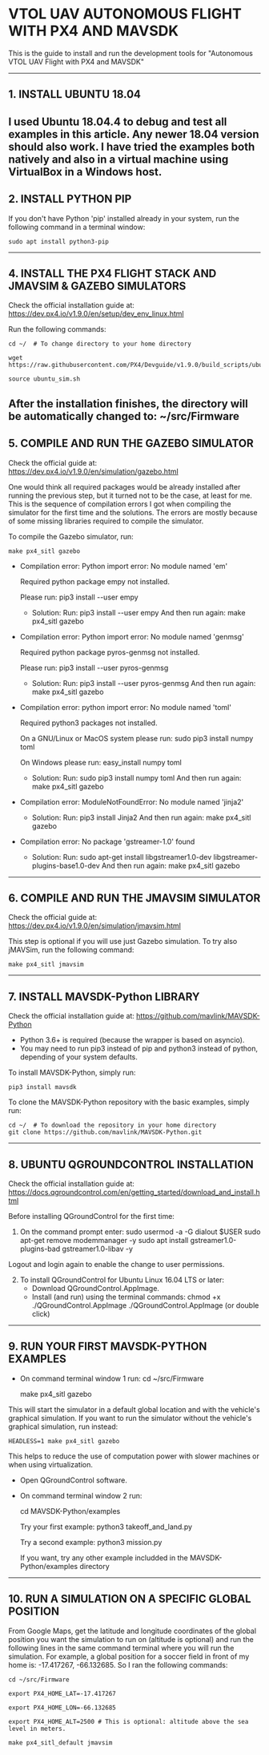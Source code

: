 # VTOL UAV AUTONOMOUS FLIGHT WITH PX4 AND MAVSDK


This is the guide to install and run the development tools for "Autonomous VTOL UAV Flight with PX4 and MAVSDK"

--------------------------------------------------------------------------------
## 1. INSTALL UBUNTU 18.04
I used Ubuntu 18.04.4 to debug and test all examples in this article. Any newer 18.04 version should also work. I have tried the examples both natively and also in a virtual machine using VirtualBox in a Windows host.
--------------------------------------------------------------------------------
## 2. INSTALL PYTHON PIP
If you don't have Python 'pip' installed already in your system, run the following command in a terminal window:

	sudo apt install python3-pip
--------------------------------------------------------------------------------
## 4. INSTALL THE PX4 FLIGHT STACK AND JMAVSIM & GAZEBO SIMULATORS

Check the official installation guide at: https://dev.px4.io/v1.9.0/en/setup/dev_env_linux.html

Run the following commands:

	cd ~/  # To change directory to your home directory

	wget https://raw.githubusercontent.com/PX4/Devguide/v1.9.0/build_scripts/ubuntu_sim.sh

	source ubuntu_sim.sh

After the installation finishes, the directory will be automatically changed to: ~/src/Firmware
--------------------------------------------------------------------------------
## 5. COMPILE AND RUN THE GAZEBO SIMULATOR

Check the official guide at: https://dev.px4.io/v1.9.0/en/simulation/gazebo.html

One would think all required packages would be already installed after running the previous step, but it turned not to be the case, at least for me. This is the sequence of compilation errors I got when compiling the simulator for the first time and the solutions. The errors are mostly because of some missing libraries required to compile the simulator. 

To compile the Gazebo simulator, run:

	make px4_sitl gazebo

* Compilation error:
	Python import error:  No module named 'em'

	Required python package empy not installed.

	Please run:
	    pip3 install --user empy
	

	- Solution:
	Run: pip3 install --user empy
	And then run again: make px4_sitl gazebo

* Compilation error:
	Python import error:  No module named 'genmsg'

	Required python package pyros-genmsg not installed.

	Please run:
	    pip3 install --user pyros-genmsg

	- Solution:
	Run: pip3 install --user pyros-genmsg
	And then run again: make px4_sitl gazebo

* Compilation error:
	python import error:  No module named 'toml'

	Required python3 packages not installed.

	On a GNU/Linux or MacOS system please run:
	  sudo pip3 install numpy toml

	On Windows please run:
	  easy_install numpy toml

	- Solution:
	Run: sudo pip3 install numpy toml
	And then run again: make px4_sitl gazebo

* Compilation error:
	ModuleNotFoundError: No module named 'jinja2'

	- Solution:
	Run: pip3 install Jinja2
	And then run again: make px4_sitl gazebo

* Compilation error:
	No package 'gstreamer-1.0' found

	- Solution:
	Run: sudo apt-get install libgstreamer1.0-dev libgstreamer-plugins-base1.0-dev
	And then run again: make px4_sitl gazebo

--------------------------------------------------------------------------------
## 6. COMPILE AND RUN THE JMAVSIM SIMULATOR

Check the official guide at: https://dev.px4.io/v1.9.0/en/simulation/jmavsim.html

This step is optional if you will use just Gazebo simulation. To try also jMAVSim, run the following command:

	make px4_sitl jmavsim
--------------------------------------------------------------------------------
## 7. INSTALL MAVSDK-Python LIBRARY
Check the official installation guide at: https://github.com/mavlink/MAVSDK-Python

- Python 3.6+ is required (because the wrapper is based on asyncio).
- You may need to run pip3 instead of pip and python3 instead of python, depending of your system defaults.

To install MAVSDK-Python, simply run:

	pip3 install mavsdk

To clone the MAVSDK-Python repository with the basic examples, simply run:

	cd ~/  # To download the repository in your home directory
	git clone https://github.com/mavlink/MAVSDK-Python.git
--------------------------------------------------------------------------------
## 8. UBUNTU QGROUNDCONTROL INSTALLATION

Check the official installation guide at: https://docs.qgroundcontrol.com/en/getting_started/download_and_install.html

Before installing QGroundControl for the first time:

1. On the command prompt enter:
	sudo usermod -a -G dialout $USER
	sudo apt-get remove modemmanager -y
	sudo apt install gstreamer1.0-plugins-bad gstreamer1.0-libav -y

Logout and login again to enable the change to user permissions.

2. To install QGroundControl for Ubuntu Linux 16.04 LTS or later:
	- Download QGroundControl.AppImage.
	- Install (and run) using the terminal commands:
	  chmod +x ./QGroundControl.AppImage
	  ./QGroundControl.AppImage  (or double click)

--------------------------------------------------------------------------------
## 9. RUN YOUR FIRST MAVSDK-PYTHON EXAMPLES

* On command terminal window 1 run:
	cd ~/src/Firmware

	make px4_sitl gazebo

This will start the simulator in a default global location and with the vehicle's graphical simulation. If you want to run the simulator without the vehicle's graphical simulation, run instead:

	HEADLESS=1 make px4_sitl gazebo

This helps to reduce the use of computation power with slower machines or when using virtualization.

* Open QGroundControl software.

* On command terminal window 2 run:

	cd MAVSDK-Python/examples

	Try your first example:
	python3 takeoff_and_land.py

	Try a second example:
	python3 mission.py

	If you want, try any other example includded in the MAVSDK-Python/examples directory
--------------------------------------------------------------------------------
## 10. RUN A SIMULATION ON A SPECIFIC GLOBAL POSITION

From Google Maps, get the latitude and longitude coordinates of the global position you want the simulation to run on (altitude is optional) and run the following lines in the same command terminal where you will run the simulation. For example, a global position for a soccer field in front of my home is: -17.417267, -66.132685. So I ran the following commands:

	cd ~/src/Firmware

	export PX4_HOME_LAT=-17.417267

	export PX4_HOME_LON=-66.132685

	export PX4_HOME_ALT=2500 # This is optional: altitude above the sea level in meters.

	make px4_sitl_default jmavsim

